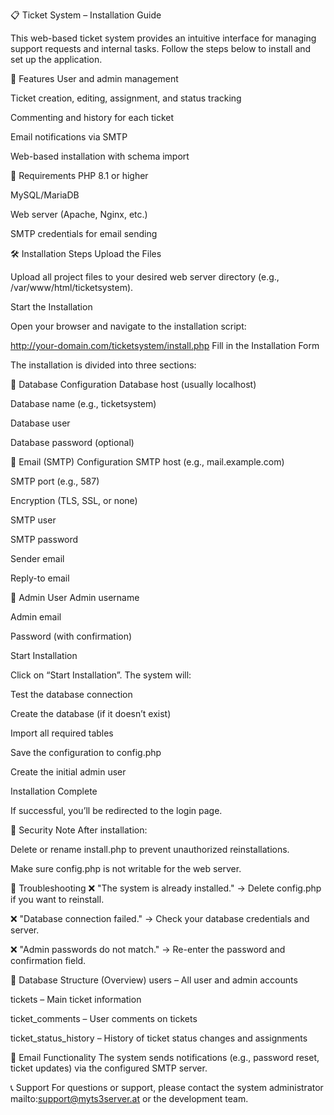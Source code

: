 📋 Ticket System – Installation Guide

This web-based ticket system provides an intuitive interface for managing support requests and internal tasks. Follow the steps below to install and set up the application.

🚀 Features
User and admin management

Ticket creation, editing, assignment, and status tracking

Commenting and history for each ticket

Email notifications via SMTP

Web-based installation with schema import

🧰 Requirements
PHP 8.1 or higher

MySQL/MariaDB

Web server (Apache, Nginx, etc.)

SMTP credentials for email sending

🛠️ Installation Steps
Upload the Files

Upload all project files to your desired web server directory (e.g., /var/www/html/ticketsystem).

Start the Installation

Open your browser and navigate to the installation script:

http://your-domain.com/ticketsystem/install.php
Fill in the Installation Form

The installation is divided into three sections:

📂 Database Configuration
Database host (usually localhost)

Database name (e.g., ticketsystem)

Database user

Database password (optional)

📧 Email (SMTP) Configuration
SMTP host (e.g., mail.example.com)

SMTP port (e.g., 587)

Encryption (TLS, SSL, or none)

SMTP user

SMTP password

Sender email

Reply-to email

👤 Admin User
Admin username

Admin email

Password (with confirmation)

Start Installation

Click on “Start Installation”. The system will:

Test the database connection

Create the database (if it doesn’t exist)

Import all required tables

Save the configuration to config.php

Create the initial admin user

Installation Complete

If successful, you’ll be redirected to the login page.

🔐 Security Note
After installation:

Delete or rename install.php to prevent unauthorized reinstallations.

Make sure config.php is not writable for the web server.

🔧 Troubleshooting
❌ "The system is already installed."
→ Delete config.php if you want to reinstall.

❌ "Database connection failed."
→ Check your database credentials and server.

❌ "Admin passwords do not match."
→ Re-enter the password and confirmation field.

📁 Database Structure (Overview)
users – All user and admin accounts

tickets – Main ticket information

ticket_comments – User comments on tickets

ticket_status_history – History of ticket status changes and assignments

📩 Email Functionality
The system sends notifications (e.g., password reset, ticket updates) via the configured SMTP server.

📞 Support
For questions or support, please contact the system administrator mailto:support@myts3server.at or the development team.
